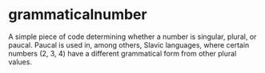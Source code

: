 # grammaticalnumber
A simple piece of code determining whether a number is singular, plural, or paucal. Paucal is used in, among others, Slavic languages, where certain numbers (2, 3, 4) have a different grammatical form from other plural values.
